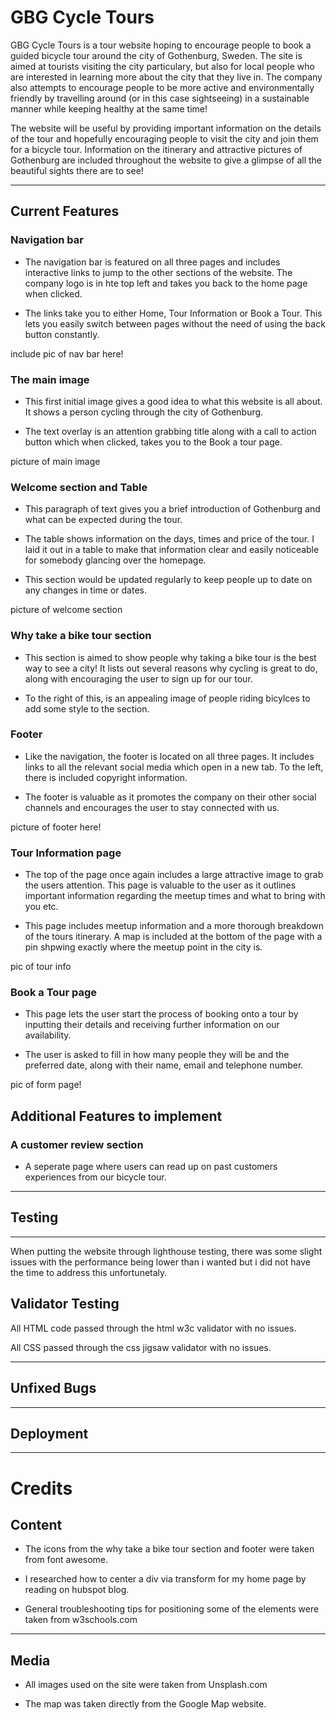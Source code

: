 # GBG Cycle Tours
GBG Cycle Tours is a tour website hoping to encourage people to book a guided bicycle tour around the city of Gothenburg, Sweden.
The site is aimed at tourists visiting the city particulary, but also for local people who are interested in learning more about the city that they live in. The company also attempts to encourage people to be more active and environmentally friendly by travelling around (or in this case sightseeing) in a sustainable manner while keeping healthy at the same time!

The website will be useful by providing important information on the details of the tour and hopefully encouraging people to visit the city and join them for a bicycle tour. Information on the itinerary and attractive pictures of Gothenburg are included throughout the website to give a glimpse of all the beautiful sights there are to see!
* * * 

## Current Features

 ### Navigation bar 

 - The navigation bar is featured on all three pages and includes interactive links to jump to the other sections of the website. The company logo is in hte top left and takes you back to the home page when clicked.
 
 - The links take you to either Home, Tour Information or Book a Tour. This lets you easily switch between pages without the need of using the back button constantly.

 include pic of nav bar here!

 ### The main image 

 - This first initial image gives a good idea to what this website is all about. It shows a person cycling through the city of Gothenburg.

 - The text overlay is an attention grabbing title along with a call to action button which when clicked, takes you to the Book a tour page.

 picture of main image 

 ### Welcome section and Table 

 - This paragraph of text gives you a brief introduction of Gothenburg and what can be expected during the tour.

 - The table shows information on the days, times and price of the tour. I laid it out in a table to make that information clear and easily noticeable for somebody glancing over the homepage.

 - This section would be updated regularly to keep people up to date on any changes in time or dates.

 picture of welcome section

 ### Why take a bike tour section

 - This section is aimed to show people why taking a bike tour is the best way to see a city!
 It lists out several reasons why cycling is great to do, along with encouraging the user to sign up for our tour.

 - To the right of this, is an appealing image of people riding bicylces to add some style to the section.

 ### Footer

 - Like the navigation, the footer is located on all three pages. It includes links to all the relevant social media which open in a new tab. To the left, there is included copyright information.

 - The footer is valuable as it promotes the company on their other social channels and encourages the user to stay connected with us.

 picture of footer here!

 ### Tour Information page 

 - The top of the page once again includes a large attractive image to grab the users attention. This page is valuable to the user as it outlines important information regarding the meetup times and what to bring with you etc.

 - This page includes meetup information and a more thorough breakdown of the tours itinerary. A map is included at the bottom of the page with a pin shpwing exactly where the meetup point in the city is.

 pic of tour info

 ### Book a Tour page 

 - This page lets the user start the process of booking onto a tour by inputting their details and receiving further information on our availability.

 - The user is asked to fill in how many people they will be and the preferred date, along with their name, email and telephone number.

 pic of form page!

 ## Additional Features to implement

 ### A customer review section
 - A seperate page where users can read up on past customers experiences from our bicycle tour.
 * * * 

 ## Testing
* * *

When putting the website through lighthouse testing, there was some slight issues with the performance being lower than i wanted but i did not have the time to address this unfortunetaly.

 ## Validator Testing 

All HTML code passed through the html w3c validator with no issues.

All CSS passed through the css jigsaw validator with no issues.
 * * * 

 ## Unfixed Bugs
 * * *

 ## Deployment
 * * * 

 # Credits

## Content 

- The icons from the why take a bike tour section and footer were taken from font awesome.

- I researched how to center a div via transform for my home page by reading on hubspot blog.

- General troubleshooting tips for positioning some of the elements were taken from w3schools.com
* * *

## Media 

- All images used on the site were taken from Unsplash.com

- The map was taken directly from the Google Map website.








 
